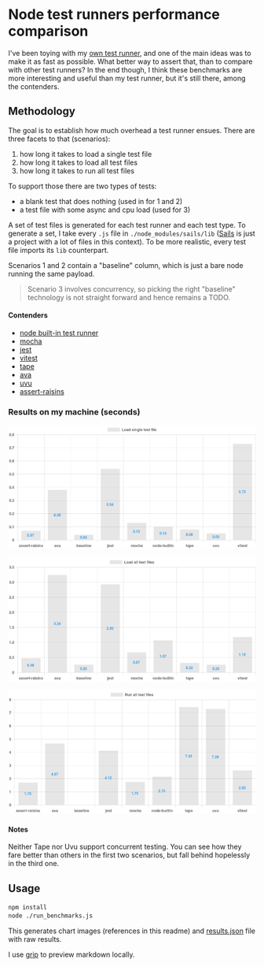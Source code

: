 # Node test runners performance comparison

I've been toying with my [own test runner](https://github.com/artemave/assert-raisins), and one of the main ideas was to make it as fast as possible. What better way to assert that, than to compare with other test runners? In the end though, I think these benchmarks are more interesting and useful than my test runner, but it's still there, among the contenders.

## Methodology

The goal is to establish how much overhead a test runner ensues. There are three facets to that (scenarios):
1. how long it takes to load a single test file
1. how long it takes to load all test files
1. how long it takes to run all test files

To support those there are two types of tests:
- a blank test that does nothing (used in for 1 and 2)
- a test file with some async and cpu load (used for 3)

A set of test files is generated for each test runner and each test type. To generate a set, I take every `.js` file in `./node_modules/sails/lib` ([Sails](https://sailsjs.com/) is just a project with a lot of files in this context). To be more realistic, every test file imports its `lib` counterpart.

Scenarios 1 and 2 contain a "baseline" column, which is just a bare node running the same payload.

> Scenario 3 involves concurrency, so picking the right "baseline" technology is not straight forward and hence remains a TODO.

#### Contenders

- [node built-in test runner](https://nodejs.org/api/test.html)
- [mocha](https://mochajs.org/)
- [jest](https://jestjs.io/)
- [vitest](https://vitest.dev/)
- [tape](https://github.com/tape-testing/tape)
- [ava](https://github.com/avajs/ava)
- [uvu](https://github.com/lukeed/uvu)
- [assert-raisins](https://github.com/artemave/assert-raisins)

### Results on my machine (seconds)

<p align="center">
  <img width="800" src="./singleTestFileImportOnly.png"/>
</p>
<p align="center">
  <img width="800" src="./allTestsFilesImportOnly.png"/>
</p>
<p align="center">
  <img width="800" src="./allTestsFilesWithLoad.png"/>
</p>

#### Notes

Neither Tape nor Uvu support concurrent testing. You can see how they fare better than others in the first two scenarios, but fall behind hopelessly in the third one.

## Usage

```bash
npm install
node ./run_benchmarks.js
```

This generates chart images (references in this readme) and [results.json](./results.json) file with raw results.

I use [grip](https://github.com/joeyespo/grip) to preview markdown locally.
